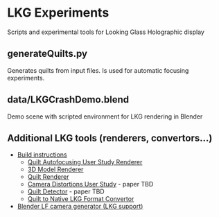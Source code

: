 # LKG Experiments
Scripts and experimental tools for Looking Glass Holographic display

## generateQuilts.py
Generates quilts from input files. Is used for automatic focusing experiments.

## data/LKGCrashDemo.blend
Demo scene with scripted environment for LKG rendering in Blender

## Additional LKG tools (renderers, convertors...) 
* [Build instructions](https://github.com/dormon/3DApps)
  * [Quilt Autofocusing User Study Renderer](https://github.com/dormon/3DApps/blob/master/src/renderHoloFocusStudy.cpp)
  * [3D Model Renderer](https://github.com/dormon/3DApps/blob/master/src/renderHoloModel.cpp)
  * [Quilt Renderer](https://github.com/dormon/3DApps/blob/master/src/renderHoloFocus.cpp)
  * [Camera Distortions User Study](https://github.com/dormon/3DApps/blob/master/src/renderHoloUserStudy.cpp) - paper TBD
  * [Quilt Detector](https://github.com/dormon/3DApps/blob/master/src/quiltDetector.cpp) - paper TBD
  * [Quilt to Native LKG Format Convertor](https://github.com/dormon/3DApps/blob/master/src/quiltToNative.cpp)
* [Blender LF camera generator (LKG support)](https://github.com/ichlubna/blenderScripts/blob/master/LF/cameras.py)
